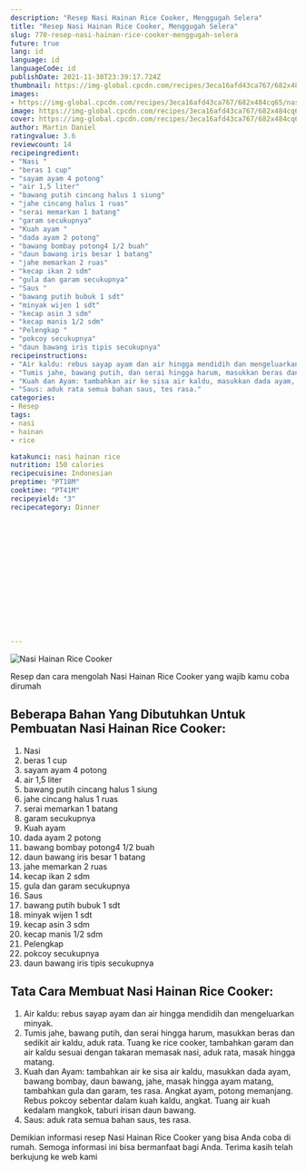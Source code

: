 ```yaml
---
description: "Resep Nasi Hainan Rice Cooker, Menggugah Selera"
title: "Resep Nasi Hainan Rice Cooker, Menggugah Selera"
slug: 770-resep-nasi-hainan-rice-cooker-menggugah-selera
future: true
lang: id
language: id
languageCode: id
publishDate: 2021-11-30T23:39:17.724Z 
thumbnail: https://img-global.cpcdn.com/recipes/3eca16afd43ca767/682x484cq65/nasi-hainan-rice-cooker-foto-resep-utama.webp
images:
- https://img-global.cpcdn.com/recipes/3eca16afd43ca767/682x484cq65/nasi-hainan-rice-cooker-foto-resep-utama.webp
image: https://img-global.cpcdn.com/recipes/3eca16afd43ca767/682x484cq65/nasi-hainan-rice-cooker-foto-resep-utama.webp
cover: https://img-global.cpcdn.com/recipes/3eca16afd43ca767/682x484cq65/nasi-hainan-rice-cooker-foto-resep-utama.webp
author: Martin Daniel
ratingvalue: 3.6
reviewcount: 14
recipeingredient:
- "Nasi "
- "beras 1 cup"
- "sayam ayam 4 potong"
- "air 1,5 liter"
- "bawang putih cincang halus 1 siung"
- "jahe cincang halus 1 ruas"
- "serai memarkan 1 batang"
- "garam secukupnya"
- "Kuah ayam "
- "dada ayam 2 potong"
- "bawang bombay potong4 1/2 buah"
- "daun bawang iris besar 1 batang"
- "jahe memarkan 2 ruas"
- "kecap ikan 2 sdm"
- "gula dan garam secukupnya"
- "Saus "
- "bawang putih bubuk 1 sdt"
- "minyak wijen 1 sdt"
- "kecap asin 3 sdm"
- "kecap manis 1/2 sdm"
- "Pelengkap "
- "pokcoy secukupnya"
- "daun bawang iris tipis secukupnya"
recipeinstructions:
- "Air kaldu: rebus sayap ayam dan air hingga mendidih dan mengeluarkan minyak."
- "Tumis jahe, bawang putih, dan serai hingga harum, masukkan beras dan sedikit air kaldu, aduk rata. Tuang ke rice cooker, tambahkan garam dan air kaldu sesuai dengan takaran memasak nasi, aduk rata, masak hingga matang."
- "Kuah dan Ayam: tambahkan air ke sisa air kaldu, masukkan dada ayam, bawang bombay, daun bawang, jahe, masak hingga ayam matang, tambahkan gula dan garam, tes rasa. Angkat ayam, potong memanjang. Rebus pokcoy sebentar dalam kuah kaldu, angkat. Tuang air kuah kedalam mangkok, taburi irisan daun bawang."
- "Saus: aduk rata semua bahan saus, tes rasa."
categories:
- Resep
tags:
- nasi
- hainan
- rice

katakunci: nasi hainan rice 
nutrition: 150 calories
recipecuisine: Indonesian
preptime: "PT18M"
cooktime: "PT41M"
recipeyield: "3"
recipecategory: Dinner


     
    
    
    
    
    
    
    
    
    
    
      
    
---
```



![Nasi Hainan Rice Cooker](https://img-global.cpcdn.com/recipes/3eca16afd43ca767/682x484cq65/nasi-hainan-rice-cooker-foto-resep-utama.webp)

Resep dan cara mengolah  Nasi Hainan Rice Cooker yang wajib kamu coba dirumah

<!--inarticleads1-->

## Beberapa Bahan Yang Dibutuhkan Untuk Pembuatan Nasi Hainan Rice Cooker:

1. Nasi 
1. beras 1 cup
1. sayam ayam 4 potong
1. air 1,5 liter
1. bawang putih cincang halus 1 siung
1. jahe cincang halus 1 ruas
1. serai memarkan 1 batang
1. garam secukupnya
1. Kuah ayam 
1. dada ayam 2 potong
1. bawang bombay potong4 1/2 buah
1. daun bawang iris besar 1 batang
1. jahe memarkan 2 ruas
1. kecap ikan 2 sdm
1. gula dan garam secukupnya
1. Saus 
1. bawang putih bubuk 1 sdt
1. minyak wijen 1 sdt
1. kecap asin 3 sdm
1. kecap manis 1/2 sdm
1. Pelengkap 
1. pokcoy secukupnya
1. daun bawang iris tipis secukupnya



<!--inarticleads2-->

## Tata Cara Membuat Nasi Hainan Rice Cooker:

1. Air kaldu: rebus sayap ayam dan air hingga mendidih dan mengeluarkan minyak.
1. Tumis jahe, bawang putih, dan serai hingga harum, masukkan beras dan sedikit air kaldu, aduk rata. Tuang ke rice cooker, tambahkan garam dan air kaldu sesuai dengan takaran memasak nasi, aduk rata, masak hingga matang.
1. Kuah dan Ayam: tambahkan air ke sisa air kaldu, masukkan dada ayam, bawang bombay, daun bawang, jahe, masak hingga ayam matang, tambahkan gula dan garam, tes rasa. Angkat ayam, potong memanjang. Rebus pokcoy sebentar dalam kuah kaldu, angkat. Tuang air kuah kedalam mangkok, taburi irisan daun bawang.
1. Saus: aduk rata semua bahan saus, tes rasa.




Demikian informasi  resep Nasi Hainan Rice Cooker   yang bisa Anda coba di rumah. Semoga informasi ini bisa bermanfaat bagi Anda. Terima kasih telah berkujung ke web kami
